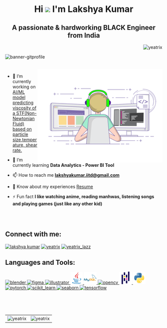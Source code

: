 
<h1 align="center">Hi <img src="https://media.giphy.com/media/hvRJCLFzcasrR4ia7z/giphy.gif" width="30" /> I'm Lakshya Kumar</h1>

<h2 align="center">A passionate & hardworking BLACK Engineer from India</h2>

<p align="right"> <img src="https://komarev.com/ghpvc/?username=yeatrix&label=Profile%20views&color=0e75b6&style=flat" alt="yeatrix" /> </p>

![banner-gitprofile](https://github.com/Yeatrix/Yeatrix/assets/162366000/1d944b36-ad47-46c9-99d4-2132af87f5d8)

<br>

<img align="right" alt="Coding" width="400" src="https://raw.githubusercontent.com/devSouvik/devSouvik/master/gif3.gif">

- 🔭 I’m currently working on [AI/ML model predicting viscosity of a STF(Non-Newtonian Fluid) based on particle size,temperature, shear rate.](projectlink)

- 🌱 I’m currently learning **Data Analytics - Power BI Tool**

- 📫 How to reach me **lakshyakumar.iitd@gmail.com**

- 📄 Know about my experiences [Resume](https://drive.google.com/file/d/1h7DA4is6UOl1Dn7UwnKfMbl2NE-vnZSV/view?usp=sharing)

- ⚡ Fun fact **I like watching anime, reading manhwas, listening songs and playing games (just like any other kid)**

<br>
<br>

<h2 align="left">Connect with me:</h2>
<p align="left">
<a href="https://linkedin.com/in/lakshya kumar" target="blank"><img align="center" src="https://raw.githubusercontent.com/rahuldkjain/github-profile-readme-generator/master/src/images/icons/Social/linked-in-alt.svg" alt="lakshya kumar" height="30" width="40" /></a>
<a href="https://kaggle.com/yeatrix" target="blank"><img align="center" src="https://raw.githubusercontent.com/rahuldkjain/github-profile-readme-generator/master/src/images/icons/Social/kaggle.svg" alt="yeatrix" height="30" width="40" /></a>
<a href="https://instagram.com/yeatrix_lazz" target="blank"><img align="center" src="https://raw.githubusercontent.com/rahuldkjain/github-profile-readme-generator/master/src/images/icons/Social/instagram.svg" alt="yeatrix_lazz" height="30" width="40" /></a>
</p>

<h2 align="left">Languages and Tools:</h2>
<p align="left"> <a href="https://www.blender.org/" target="_blank" rel="noreferrer"> <img src="https://download.blender.org/branding/community/blender_community_badge_white.svg" alt="blender" width="40" height="40"/> </a> <a href="https://www.figma.com/" target="_blank" rel="noreferrer"> <img src="https://www.vectorlogo.zone/logos/figma/figma-icon.svg" alt="figma" width="40" height="40"/> </a> <a href="https://www.adobe.com/in/products/illustrator.html" target="_blank" rel="noreferrer"> <img src="https://www.vectorlogo.zone/logos/adobe_illustrator/adobe_illustrator-icon.svg" alt="illustrator" width="40" height="40"/> </a> <a href="https://www.java.com" target="_blank" rel="noreferrer"> <img src="https://raw.githubusercontent.com/devicons/devicon/master/icons/java/java-original.svg" alt="java" width="40" height="40"/> </a> <a href="https://www.mysql.com/" target="_blank" rel="noreferrer"> <img src="https://raw.githubusercontent.com/devicons/devicon/master/icons/mysql/mysql-original-wordmark.svg" alt="mysql" width="40" height="40"/> </a> <a href="https://opencv.org/" target="_blank" rel="noreferrer"> <img src="https://www.vectorlogo.zone/logos/opencv/opencv-icon.svg" alt="opencv" width="40" height="40"/> </a> <a href="https://pandas.pydata.org/" target="_blank" rel="noreferrer"> <img src="https://raw.githubusercontent.com/devicons/devicon/2ae2a900d2f041da66e950e4d48052658d850630/icons/pandas/pandas-original.svg" alt="pandas" width="40" height="40"/> </a> <a href="https://www.python.org" target="_blank" rel="noreferrer"> <img src="https://raw.githubusercontent.com/devicons/devicon/master/icons/python/python-original.svg" alt="python" width="40" height="40"/> </a> <a href="https://pytorch.org/" target="_blank" rel="noreferrer"> <img src="https://www.vectorlogo.zone/logos/pytorch/pytorch-icon.svg" alt="pytorch" width="40" height="40"/> </a> <a href="https://scikit-learn.org/" target="_blank" rel="noreferrer"> <img src="https://upload.wikimedia.org/wikipedia/commons/0/05/Scikit_learn_logo_small.svg" alt="scikit_learn" width="40" height="40"/> </a> <a href="https://seaborn.pydata.org/" target="_blank" rel="noreferrer"> <img src="https://seaborn.pydata.org/_images/logo-mark-lightbg.svg" alt="seaborn" width="40" height="40"/> </a> <a href="https://www.tensorflow.org" target="_blank" rel="noreferrer"> <img src="https://www.vectorlogo.zone/logos/tensorflow/tensorflow-icon.svg" alt="tensorflow" width="40" height="40"/> </a> </p>

<br>
<br>
<br>
<table>
  <tr>
    <td><img src="https://github-readme-stats.vercel.app/api?username=yeatrix&show_icons=true&locale=en" alt="yeatrix" /></td>
    <td><img src="https://github-readme-streak-stats.herokuapp.com/?user=yeatrix&" alt="yeatrix" /></td>
  </tr>
</table>
